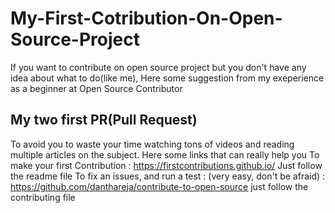 # My-First-Cotribution-On-Open-Source-Project
If you want to contribute on open source project but you don't have any idea about what to do(like me), Here some suggestion from my exeperience as a beginner at Open Source Contributor

## My two first PR(Pull Request)
To avoid you to waste your time watching tons of videos and reading multiple articles on the subject. Here some links that can really help you
To make your first Contribution : https://firstcontributions.github.io/ Just follow the readme file
To fix an issues, and run a test : (very easy, don't be afraid) : https://github.com/danthareja/contribute-to-open-source just follow the contributing file
